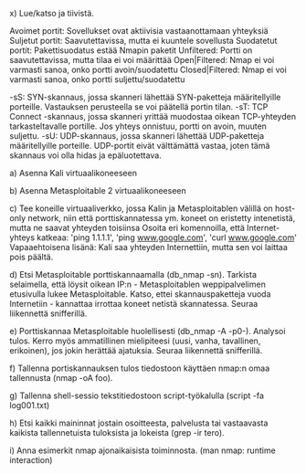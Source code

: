 x) Lue/katso ja tiivistä. 

Avoimet portit: Sovellukset ovat aktiivisia vastaanottamaan yhteyksiä
Suljetut portit: Saavutettavissa, mutta ei kuuntele sovellusta
Suodatetut portit: Pakettisuodatus estää Nmapin paketit
Unfiltered: Portti on saavutettavissa, mutta tilaa ei voi määrittää
Open|Filtered: Nmap ei voi varmasti sanoa, onko portti avoin/suodatettu
Closed|Filtered: Nmap ei voi varmasti sanoa, onko portti suljettu/suodatettu

-sS: SYN-skannaus, jossa skanneri lähettää SYN-paketteja määritellyille porteille. Vastauksen perusteella se voi päätellä portin tilan.
-sT: TCP Connect -skannaus, jossa skanneri yrittää muodostaa oikean TCP-yhteyden tarkasteltavalle portille. Jos yhteys onnistuu, portti on avoin, muuten suljettu.
-sU: UDP-skannaus, jossa skanneri lähettää UDP-paketteja määritellyille porteille. UDP-portit eivät välttämättä vastaa, joten tämä skannaus voi olla hidas ja epäluotettava.



a) Asenna Kali virtuaalikoneeseen



b) Asenna Metasploitable 2 virtuaalikoneeseen

c) Tee koneille virtuaaliverkko, jossa Kalin ja Metasploitablen välillä on host-only network, niin että porttiskannatessa ym. koneet on eristetty intenetistä, mutta ne saavat yhteyden toisiinsa 
Osoita eri komennoilla, että Internet-yhteys katkeaa: 'ping 1.1.1.1', 'ping www.google.com', 'curl www.google.com'
Vapaaehtoisena lisänä: Kali saa yhteyden Internettiin, mutta sen voi laittaa pois päältä.

d) Etsi Metasploitable porttiskannaamalla (db_nmap -sn). Tarkista selaimella, että löysit oikean IP:n - Metasploitablen weppipalvelimen etusivulla lukee Metasploitable. Katso, ettei skannauspaketteja vuoda Internetiin - kannattaa irrottaa koneet netistä skannatessa. Seuraa liikennettä snifferillä.

e) Porttiskannaa Metasploitable huolellisesti (db_nmap -A -p0-). Analysoi tulos. Kerro myös ammatillinen mielipiteesi (uusi, vanha, tavallinen, erikoinen), jos jokin herättää ajatuksia. Seuraa liikennettä snifferillä.

f) Tallenna portiskannauksen tulos tiedostoon käyttäen nmap:n omaa tallennusta (nmap -oA foo).

g) Tallenna shell-sessio tekstitiedostoon script-työkalulla (script -fa log001.txt)

h) Etsi kaikki maininnat jostain osoitteesta, palvelusta tai vastaavasta kaikista tallennetuista tuloksista ja lokeista (grep -ir tero).

i) Anna esimerkit nmap ajonaikaisista toiminnosta. (man nmap: runtime interaction)

